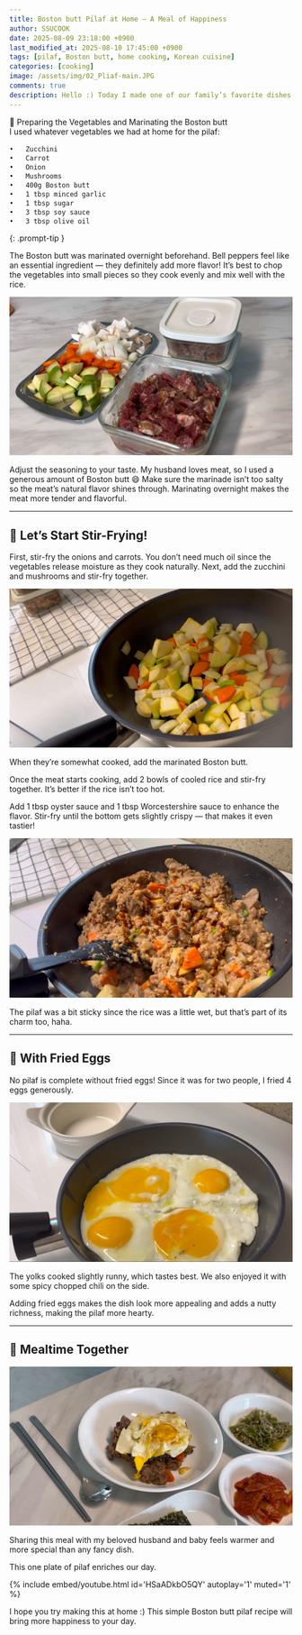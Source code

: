 ```yaml
---
title: Boston butt Pilaf at Home – A Meal of Happiness
author: SSUCOOK
date: 2025-08-09 23:18:00 +0900
last_modified_at: 2025-08-10 17:45:00 +0900
tags: [pilaf, Boston butt, home cooking, Korean cuisine]
categories: [cooking]
image: /assets/img/02_Pliaf-main.JPG
comments: true
description: Hello :) Today I made one of our family’s favorite dishes — Boston butt pilaf. My husband especially loves it, and it’s a simple recipe packed with flavor that makes a satisfying meal.
---
```


🧅 Preparing the Vegetables and Marinating the Boston butt  
I used whatever vegetables we had at home for the pilaf:  

>
	•	Zucchini  
	•	Carrot  
	•	Onion  
	•	Mushrooms  
	•	400g Boston butt  
	•	1 tbsp minced garlic  
	•	1 tbsp sugar  
	•	3 tbsp soy sauce  
	•	3 tbsp olive oil  
{: .prompt-tip }

The Boston butt was marinated overnight beforehand.
Bell peppers feel like an essential ingredient — they definitely add more flavor!
It’s best to chop the vegetables into small pieces so they cook evenly and mix well with the rice.

![재료준비](/assets/img/02_Pliaf-preparation.JPG)

Adjust the seasoning to your taste.
My husband loves meat, so I used a generous amount of Boston butt 😄
Make sure the marinade isn’t too salty so the meat’s natural flavor shines through.
Marinating overnight makes the meat more tender and flavorful.

---

## 🍳 Let’s Start Stir-Frying!

First, stir-fry the onions and carrots.
You don’t need much oil since the vegetables release moisture as they cook naturally.
Next, add the zucchini and mushrooms and stir-fry together.

![재료준비](/assets/img/02_Pliaf-Vegis.JPG)

When they’re somewhat cooked, add the marinated Boston butt.

Once the meat starts cooking, add 2 bowls of cooled rice and stir-fry together.
It’s better if the rice isn’t too hot.

Add 1 tbsp oyster sauce and 1 tbsp Worcestershire sauce to enhance the flavor.
Stir-fry until the bottom gets slightly crispy — that makes it even tastier!

![재료준비](/assets/img/02_Pliaf-main.JPG)

The pilaf was a bit sticky since the rice was a little wet, but that’s part of its charm too, haha.

---

## 🍳 With Fried Eggs

No pilaf is complete without fried eggs!
Since it was for two people, I fried 4 eggs generously.

![재료준비](/assets/img/02_Pliaf-Egg.JPG)

The yolks cooked slightly runny, which tastes best.
We also enjoyed it with some spicy chopped chili on the side.

Adding fried eggs makes the dish look more appealing and adds a nutty richness, making the pilaf more hearty.

---

## 💛 Mealtime Together

![재료준비](/assets/img/02_Pliaf-Final.JPG)

Sharing this meal with my beloved husband and baby
feels warmer and more special than any fancy dish.

This one plate of pilaf enriches our day.

{% include embed/youtube.html id='HSaADkbO5QY' autoplay='1' muted='1' %}

I hope you try making this at home :)
This simple Boston butt pilaf recipe will bring more happiness to your day.